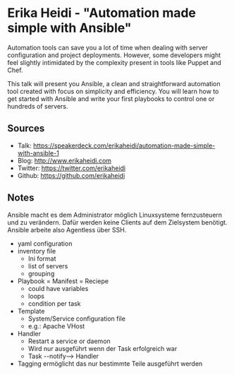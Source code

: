 Erika Heidi - "Automation made simple with Ansible"
===================================================

Automation tools can save you a lot of time when dealing with server configuration and project deployments. However, 
some developers might feel slightly intimidated by the complexity present in tools like Puppet and Chef.

This talk will present you Ansible, a clean and straightforward automation tool created with focus on simplicity and 
efficiency. You will learn how to get started with Ansible and write your first playbooks to control one or hundreds 
of servers.

Sources
-------

 * Talk: <https://speakerdeck.com/erikaheidi/automation-made-simple-with-ansible-1>
 * Blog: <http://www.erikaheidi.com>
 * Twitter: <https://twitter.com/erikaheidi>
 * Github: <https://github.com/erikaheidi>

Notes
-----

Ansible macht es dem Administrator möglich Linuxsysteme fernzusteuern und zu verändern. Dafür werden keine Clients auf
dem Zielsystem benötigt. Ansible arbeite also Agentless über SSH.

* yaml configuration
* inventory file
  * Ini format
  * list of servers
  * grouping
* Playbook = Manifest = Reciepe
  * could have variables
  * loops
  * condition per task
* Template
  * System/Service configuration file
  * e.g.: Apache VHost
* Handler
  * Restart a service or daemon
  * Wird nur ausgeführt wenn der Task erfolgreich war
  * Task --notify--> Handler
* Tagging ermöglicht das nur bestimmte Teile ausgeführt werden


